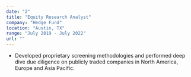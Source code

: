 ```yaml
---
date: "2"
title: "Equity Research Analyst"
company: "Hedge Fund"
location: "Austin, TX"
range: "July 2019 - July 2022"
url: ""
---
```


- Developed proprietary screening methodologies and performed deep dive due diligence on publicly traded companies in North America, Europe and Asia Pacific.
